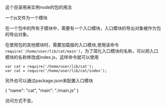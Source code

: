 这个目录用来实例node的包的用法

一个js文件为一个模块

在一个包中的所有子模块中，需要有一个入口模块，入口模块的导出对象被作为包的导出对象。

在使用包的其他模块时，需要加载报的入口模块,使用该命令` require('/home/user/lib/cat/main') `，为了简化入口模块的名称，可以把入口模块的名称修改成index.js，这样命令就可以使用

```
var cat = require('/home/user/lib/cat');
var cat = require('/home/user/lib/cat/index');
```

另外也可以通过package.json来配置入口模块

{
    "name": "cat",
    "main": "./main.js"
}

访问方式不变。